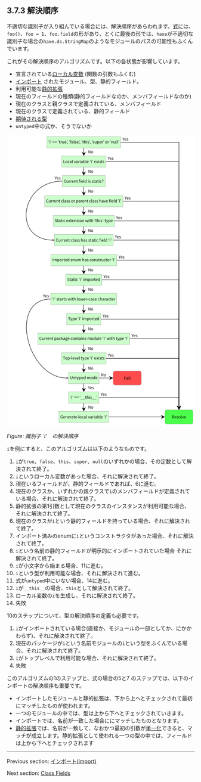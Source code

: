 ## 3.7.3 解決順序

不適切な識別子が入り組んでいる場合には、解決順序があらわれます。[式](expression.md)には、`foo()`、`foo = 1`、`foo.field`の形があり、とくに最後の形では、`haxe`が不適切な識別子な場合の`haxe.ds.StringMap`のようなモジュールのパスの可能性もふくんでいます。

これがその解決順序のアルゴリズムです。以下の各状態が影響しています。

* 宣言されている[ローカル変数](expression-var.md) (関数の引数もふくむ)
* [インポート](type-system-import.md) されたモジュール、型、静的フィールド。
* 利用可能な[静的拡張](lf-static-extension.md)
* 現在のフィールドの種類(静的フィールドなのか、メンバフィールドなのか) 
* 現在のクラスと親クラスで定義されている、メンバフィールド
* 現在のクラスで定義されている、静的フィールド
* [期待される型](dictionary.md#define-expected-type)
* `untyped`中の式か、そうでないか

<img src="../../../HaxeManual/assets/graphics/generated/type-system-resolution-order-diagram.png" alt="識別子 `i'　の解決順序" title="識別子 `i'　の解決順序" />

_Figure: 識別子 `i'　の解決順序_

`i`を例にすると、このアルゴリズムは以下のようなものです。

1. `i`が`true`、`false`、`this`、`super`、`null`のいずれかの場合、その定数として解決されて終了。
2. `i`というローカル変数があった場合、それに解決されて終了。
3. 現在いるフィールドが、静的フィールドであれば、6に進む。
4. 現在のクラスか、いずれかの親クラスで`i`のメンバフィールドが定義されている場合、それに解決されて終了。
5. 静的拡張の第1引数として現在のクラスのインスタンスが利用可能な場合、それに解決されて終了。
6. 現在のクラスが`i`という静的フィールドを持っている場合、それに解決されて終了。
7. インポート済みのenumに`i`というコンストラクタがあった場合、それに解決されて終了。
8. `i`という名前の静的フィールドが明示的にインポートされていた場合 それに解決されて終了。
9. `i`が小文字から始まる場合、11に進む。
10. `i`という型が利用可能な場合、それに解決されて進む。
11. 式が`untyped`中にいない場合、14に進む。
12. `i`が`__this__`の場合、`this`として解決されて終了。
13. ローカル変数の`i`を生成し、それに解決されて終了。
14. 失敗

10のステップについて、型の解決順序の定義も必要です。

1. `i`がインポートされている場合(直接か、モジュールの一部としてか、にかかわらず)、それに解決されて終了。
2. 現在のパッケージが`i`という名前モジュールの`i`という型をふくんでいる場合、それに解決されて終了。
3. `i`がトップレベルで利用可能な場合、それに解決されて終了。
4. 失敗

このアルゴリズムの1のステップと、式の場合の5と7
のステップでは、以下のインポートの解決順序も重要です。

* インポートしたモジュールと静的拡張は、下から上へとチェックされて最初にマッチしたものが使われます。
* 一つのモジュールの中では、型は上から下へとチェックされていきます。
* インポートでは、名前が一致した場合ににマッチしたものとなります。
* [静的拡張](lf-static-extension.md)では、名前が一致して、なおかつ最初の引数が[単一化](type-system-unification.md)できると、マッチが成立します。静的拡張として使われる一つの型の中では、フィールドは上から下へとチェックされます

---

Previous section: [インポート(import)](type-system-import.md)

Next section: [Class Fields](class-field.md)